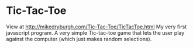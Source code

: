 # Tic-Tac-Toe
View at http://mikedryburgh.com/Tic-Tac-Toe/TicTacToe.html
My very first javascript program. A very simple Tic-tac-toe game that lets the user play against the computer (which just makes random selections).